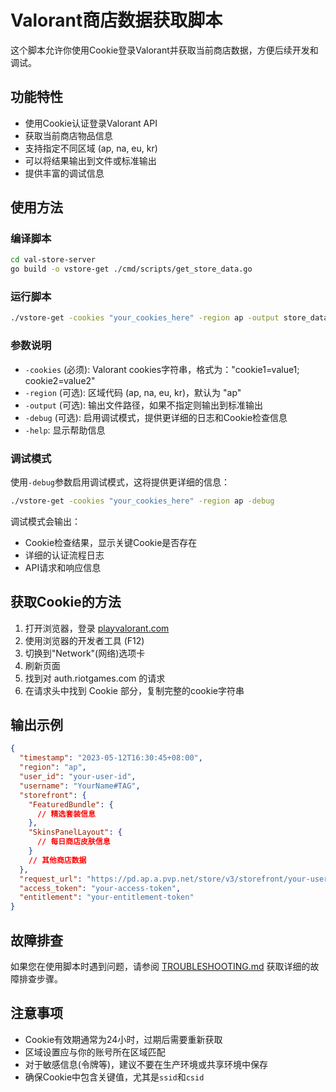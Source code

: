 # Valorant商店数据获取脚本

这个脚本允许你使用Cookie登录Valorant并获取当前商店数据，方便后续开发和调试。

## 功能特性

- 使用Cookie认证登录Valorant API
- 获取当前商店物品信息
- 支持指定不同区域 (ap, na, eu, kr)
- 可以将结果输出到文件或标准输出
- 提供丰富的调试信息

## 使用方法

### 编译脚本

```bash
cd val-store-server
go build -o vstore-get ./cmd/scripts/get_store_data.go
```

### 运行脚本

```bash
./vstore-get -cookies "your_cookies_here" -region ap -output store_data.json
```

### 参数说明

- `-cookies` (必须): Valorant cookies字符串，格式为："cookie1=value1; cookie2=value2"
- `-region` (可选): 区域代码 (ap, na, eu, kr)，默认为 "ap"
- `-output` (可选): 输出文件路径，如果不指定则输出到标准输出
- `-debug` (可选): 启用调试模式，提供更详细的日志和Cookie检查信息
- `-help`: 显示帮助信息

### 调试模式

使用`-debug`参数启用调试模式，这将提供更详细的信息：

```bash
./vstore-get -cookies "your_cookies_here" -region ap -debug
```

调试模式会输出：
- Cookie检查结果，显示关键Cookie是否存在
- 详细的认证流程日志
- API请求和响应信息

## 获取Cookie的方法

1. 打开浏览器，登录 [playvalorant.com](https://playvalorant.com/)
2. 使用浏览器的开发者工具 (F12)
3. 切换到"Network"(网络)选项卡
4. 刷新页面
5. 找到对 auth.riotgames.com 的请求
6. 在请求头中找到 Cookie 部分，复制完整的cookie字符串

## 输出示例

```json
{
  "timestamp": "2023-05-12T16:30:45+08:00",
  "region": "ap",
  "user_id": "your-user-id",
  "username": "YourName#TAG",
  "storefront": {
    "FeaturedBundle": {
      // 精选套装信息
    },
    "SkinsPanelLayout": {
      // 每日商店皮肤信息
    }
    // 其他商店数据
  },
  "request_url": "https://pd.ap.a.pvp.net/store/v3/storefront/your-user-id",
  "access_token": "your-access-token",
  "entitlement": "your-entitlement-token"
}
```

## 故障排查

如果您在使用脚本时遇到问题，请参阅 [TROUBLESHOOTING.md](./TROUBLESHOOTING.md) 获取详细的故障排查步骤。

## 注意事项

- Cookie有效期通常为24小时，过期后需要重新获取
- 区域设置应与你的账号所在区域匹配
- 对于敏感信息(令牌等)，建议不要在生产环境或共享环境中保存
- 确保Cookie中包含关键值，尤其是`ssid`和`csid` 